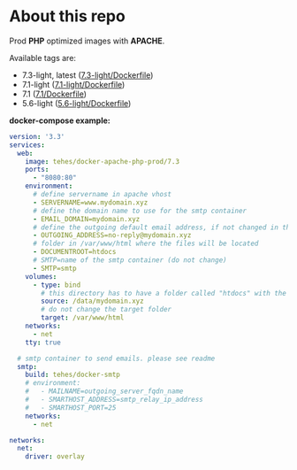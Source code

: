 # About this repo

Prod **PHP** optimized images with **APACHE**.

Available tags are:
- 7.3-light, latest ([7.3-light/Dockerfile](https://github.com/TehesFR/docker-apache-php-prod/blob/master/7.3-light/Dockerfile))
- 7.1-light ([7.1-light/Dockerfile](https://github.com/TehesFR/docker-apache-php-prod/blob/master/7.1-light/Dockerfile))
- 7.1 ([7.1/Dockerfile](https://github.com/TehesFR/docker-apache-php-prod/blob/master/7.1/Dockerfile))
- 5.6-light ([5.6-light/Dockerfile](https://github.com/TehesFR/docker-apache-php-prod/blob/master/5.6-light/Dockerfile))

**docker-compose example:**

```yaml
version: '3.3'
services:
  web:
    image: tehes/docker-apache-php-prod/7.3
    ports:
      - "8080:80"
    environment:
      # define servername in apache vhost
      - SERVERNAME=www.mydomain.xyz
      # define the domain name to use for the smtp container
      - EMAIL_DOMAIN=mydomain.xyz
      # define the outgoing default email address, if not changed in the app code
      - OUTGOING_ADDRESS=no-reply@mydomain.xyz
      # folder in /var/www/html where the files will be located
      - DOCUMENTROOT=htdocs
      # SMTP=name of the smtp container (do not change)
      - SMTP=smtp
    volumes:
      - type: bind
        # this directory has to have a folder called "htdocs" with the website content
        source: /data/mydomain.xyz
        # do not change the target folder
        target: /var/www/html
    networks:
      - net
    tty: true

  # smtp container to send emails. please see readme
  smtp:
    build: tehes/docker-smtp
    # environment:
    #   - MAILNAME=outgoing_server_fqdn_name
    #   - SMARTHOST_ADDRESS=smtp_relay_ip_address
    #   - SMARTHOST_PORT=25
    networks:
      - net

networks:
  net:
    driver: overlay
```
